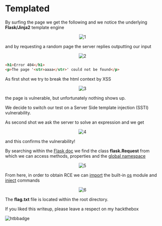 # Templated

By surfing the page we get the following and we notice the underlying **Flask/Jinja2** template engine

<p align="center">
  <img src="https://github.com/lorenzoinvidia/CTFs-Writeups/blob/master/HackTheBox/Web/Templated/src/1.png" alt="1" />
</p>

and by requesting a random page the server replies outputting our input

<p align="center">
  <img src="https://github.com/lorenzoinvidia/CTFs-Writeups/blob/master/HackTheBox/Web/Templated/src/2.png" alt="2" />
</p>

```html
<h1>Error 404</h1>
<p>The page '<str>aaaa</str>' could not be found</p>
```

As first shot we try to break the html context by XSS

<p align="center">
  <img src="https://github.com/lorenzoinvidia/CTFs-Writeups/blob/master/HackTheBox/Web/Templated/src/3.png" alt="3" />
</p>

the page is vulnerable, but unfortunately nothing shows up.

We decide to switch our test on a Server Side template injection (SSTI) vulnerability.

As second shot we ask the server to solve an expression and we get

<p align="center">
  <img src="https://github.com/lorenzoinvidia/CTFs-Writeups/blob/master/HackTheBox/Web/Templated/src/4.png" alt="4" />
</p>

and this confirms the vulnerability!

By searching within the [Flask doc](https://flask.palletsprojects.com/en/1.1.x/api/) we find the class **flask.Request** from which we can access methods, properties
and the [global namespace](https://stackoverflow.com/questions/37381341/globals-getting-merged-when-using-decorators#answer-37381475)

<p align="center">
  <img src="https://github.com/lorenzoinvidia/CTFs-Writeups/blob/master/HackTheBox/Web/Templated/src/5.png" alt="5" />
</p>

From here, in order to obtain RCE we can [import](https://python-reference.readthedocs.io/en/latest/docs/functions/__import__.html) the built-in [os](https://docs.python.org/3/library/os.html) module
and [inject](https://docs.python.org/3/library/os.html#os.popen) commands

<p align="center">
  <img src="https://github.com/lorenzoinvidia/CTFs-Writeups/blob/master/HackTheBox/Web/Templated/src/6.png" alt="6" />
</p>

The **flag.txt** file is located within the root directory.  



If you liked this writeup, please leave a respect on my hackthebox

![htbbadge](https://www.hackthebox.eu/badge/image/77747)

